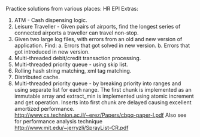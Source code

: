 Practice solutions from various places:
HR
EPI
Extras:
1. ATM - Cash dispensing logic.
2. Leisure Traveller - Given pairs of airports, find the longest series of connected airports a traveller can travel non-stop.
3. Given two large log files, with errors from an old and new version of application. Find:
    a. Errors that got solved in new version.
    b. Errors that got introduced in new version.
4. Multi-threaded debit/credit transaction processing.
5. Multi-threaded priority queue - using skip list.
6. Rolling hash string matching, xml tag matching.
7. Distributed cache.
9. Multi-threaded priority queue - by breaking priority into ranges and using separate list for each range.
    The first chunk is implemented as an immutable array and extract_min is implemented using atomic increment and get operation.
    Inserts into first chunk are delayed causing excellent amortized performance.
    http://www.cs.technion.ac.il/~erez/Papers/cbpq-paper-l.pdf
    Also see for performance analysis technique http://www.mit.edu/~jerryzli/SprayList-CR.pdf
    
